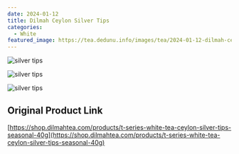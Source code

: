 ```yaml
---
date: 2024-01-12
title: Dilmah Ceylon Silver Tips 
categories:
  - White
featured_image: https://tea.dedunu.info/images/tea/2024-01-12-dilmah-ceylon-silver-tips-1.jpg
---
```


![silver tips](https://tea.dedunu.info/images/tea/2024-01-12-dilmah-ceylon-silver-tips-2.PNG)

![silver tips](https://tea.dedunu.info/images/tea/2024-01-12-dilmah-ceylon-silver-tips-3.jpeg)

![silver tips](https://tea.dedunu.info/images/tea/2024-01-12-dilmah-ceylon-silver-tips-4.jpeg)

## Original Product Link

[https://shop.dilmahtea.com/products/t-series-white-tea-ceylon-silver-tips-seasonal-40g](https://shop.dilmahtea.com/products/t-series-white-tea-ceylon-silver-tips-seasonal-40g)
